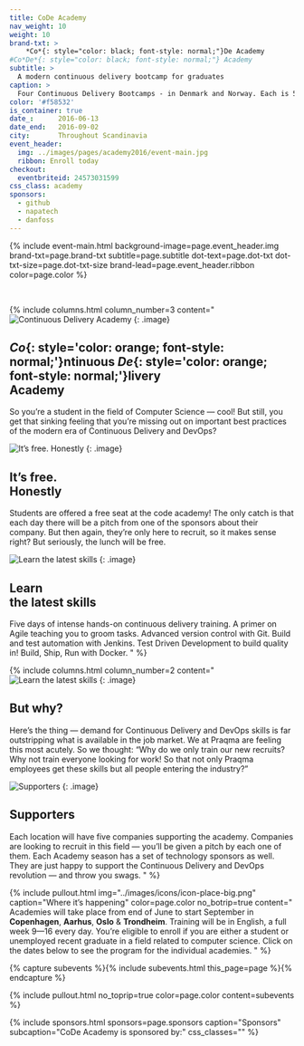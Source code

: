 ```yaml
---
title: CoDe Academy
nav_weight: 10
weight: 10
brand-txt: >
    *Co*{: style="color: black; font-style: normal;"}De Academy
#Co*De*{: style="color: black; font-style: normal;"} Academy
subtitle: >
  A modern continuous delivery bootcamp for graduates
caption: >
  Four Continuous Delivery Bootcamps - in Denmark and Norway. Each is 5 intense days. Bring your laptop! FREE to attend for Computer Science students and unemployed IT professionals. Enroll NOW!
color: '#f58532'
is_container: true
date_:      2016-06-13
date_end:   2016-09-02
city:       Throughout Scandinavia
event_header:
  img: ../images/pages/academy2016/event-main.jpg
  ribbon: Enroll today
checkout:
  eventbriteid: 24573031599
css_class: academy
sponsors:
  - github
  - napatech
  - danfoss
---
```



{% include event-main.html
background-image=page.event_header.img
brand-txt=page.brand-txt
subtitle=page.subtitle
dot-text=page.dot-txt
dot-txt-size=page.dot-txt-size
brand-lead=page.event_header.ribbon
color=page.color %}

<br>

{% include columns.html
column_number=3
content="
![Continuous Delivery Academy](../images/pages/academy2016/0015.jpg)
{: .image}

## *Co*{: style='color: orange; font-style: normal;'}ntinuous *De*{: style='color: orange; font-style: normal;'}livery<br> Academy
So you’re a student in the field of Computer Science — cool! But still, you get that sinking feeling that you’re missing out on important best practices of the modern era of Continuous Delivery and DevOps?
<!--col-->
![It’s free. Honestly](../images/pages/academy2016/0040.jpg)
{: .image}

## It’s free.<br> Honestly
Students are offered a free seat at the code academy! The only catch is that each day there will be a pitch from one of the sponsors about their company. But then again, they’re only here to recruit, so it makes sense right? But seriously, the lunch will be free.
<!--col-->
![Learn the latest skills](../images/pages/academy2016/0020.jpg)
{: .image}

## Learn<br> the latest skills
Five days of intense hands-on continuous delivery training. A primer on Agile teaching you to groom tasks. Advanced version control with Git. Build and test automation with Jenkins. Test Driven Development to build quality in! Build, Ship, Run with Docker.
"
%}


{% include columns.html
column_number=2
content="
![Learn the latest skills](../images/pages/academy2016/0013.jpg)
{: .image}

## But why?
Here’s the thing — demand for Continuous Delivery and DevOps skills is far outstripping what is available in the job market. We at Praqma are feeling this most acutely. So we thought: “Why do we only train our new recruits? Why not train everyone looking for work! So that not only Praqma employees get these skills but all people entering the industry?”
<!--col-->
![Supporters](../images/pages/academy2016/0022.jpg)
{: .image}

## Supporters
Each location will have five companies supporting the academy. Companies are looking to recruit in this field — you’ll be given a pitch by each one of them. Each Academy season has a set of technology sponsors as well. They are just happy to support the Continuous Delivery and DevOps revolution — and throw you swags.
"
%}

{% include pullout.html
img="../images/icons/icon-place-big.png"
caption="Where it’s happening"
color=page.color
no_botrip=true
content="
Academies will take place from end of June to start September in **Copenhagen**, **Aarhus**, **Oslo** & **Trondheim**. Training will be in English, a full week 9—16 every day. You’re eligible to enroll if you are either a student or unemployed recent graduate in a field related to computer science. Click on the dates below to see the program for the individual academies.
"
%}


{% capture subevents %}{% include subevents.html this_page=page %}{% endcapture %}

{% include pullout.html
no_toprip=true
color=page.color
content=subevents
%}


{% include sponsors.html
sponsors=page.sponsors caption="Sponsors" subcaption="CoDe Academy is sponsored by:" css_classes="" %}
